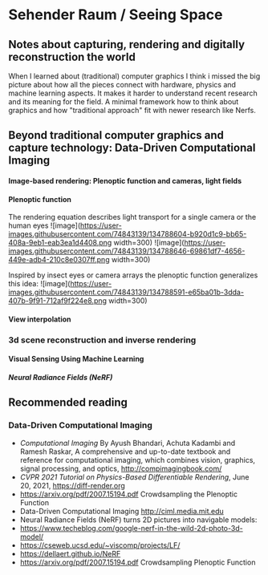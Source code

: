 #  Sehender Raum / Seeing Space
## Notes about capturing, rendering and digitally reconstruction the world
When I learned about (traditional) computer graphics I think i missed the big picture about how all the pieces connect with hardware, physics and machine learning aspects. 
It makes it harder to understand recent research and its meaning for the field.
A minimal framework how to think about graphics and how "traditional approach" fit with newer research like Nerfs.

## Beyond traditional computer graphics and capture technology: Data-Driven Computational Imaging

#### Image-based rendering: Plenoptic function and cameras, light fields
#### Plenoptic function
The rendering equation describes light transport for a single camera or the human eyes
![image](https://user-images.githubusercontent.com/74843139/134788604-b920d1c9-bb65-408a-9eb1-eab3ea1d4408.png width=300)
![image](https://user-images.githubusercontent.com/74843139/134788646-69861df7-4656-449e-adb4-210c8e0307ff.png width=300)

Inspired by insect eyes or camera arrays the plenoptic function generalizes this idea:
![image](https://user-images.githubusercontent.com/74843139/134788591-e65ba01b-3dda-407b-9f91-712af9f224e8.png width=300)
#### View interpolation 
### 3d scene reconstruction and inverse rendering
#### Visual Sensing Using Machine Learning
##### Neural Radiance Fields (NeRF) 


## Recommended reading
 
### Data-Driven Computational Imaging
* *Computational Imaging* By Ayush Bhandari, Achuta Kadambi and Ramesh Raskar, A comprehensive and up-to-date textbook and reference for computational imaging, which combines vision, graphics, signal processing, and optics, http://compimagingbook.com/
* *CVPR 2021 Tutorial on Physics-Based Differentiable Rendering*, June 20, 2021,  https://diff-render.org
* https://arxiv.org/pdf/2007.15194.pdf Crowdsampling the Plenoptic Function
* Data-Driven Computational Imaging http://ciml.media.mit.edu
* Neural Radiance Fields (NeRF) turns 2D pictures into navigable models:
* https://www.techeblog.com/google-nerf-in-the-wild-2d-photo-3d-model/
* https://cseweb.ucsd.edu/~viscomp/projects/LF/
* https://dellaert.github.io/NeRF
* https://arxiv.org/pdf/2007.15194.pdf Crowdsampling Plenoptic Function
